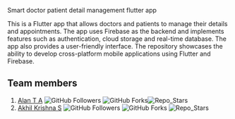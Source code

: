 

Smart doctor patient detail management flutter app

This is a Flutter app that allows doctors and patients to manage their details and appointments. The app uses Firebase as the backend and implements features such as authentication, cloud storage and real-time database. The app also provides a user-friendly interface. The repository showcases the ability to develop cross-platform mobile applications using Flutter and Firebase.

## Team members

1. [Alan T A](https://github.com/alanta335) ![GitHub Followers](https://img.shields.io/github/followers/alanta335?style=social) ![GitHub Forks](https://img.shields.io/github/forks/alanta335/qr_code-_scanner_for_covid_list?style=social)![Repo_Stars](https://img.shields.io/github/stars/alanta335/qr_code-_scanner_for_covid_list?style=social)
2. [Akhil Krishna S](https://github.com/ilmentore72) ![GitHub Followers](https://img.shields.io/github/followers/ilmentore72?style=social) ![GitHub Forks](https://img.shields.io/github/forks/ilmentore72/qr_code-_scanner_for_covid_list?style=social) ![Repo_Stars](https://img.shields.io/github/stars/ilmentore72/qr_code-_scanner_for_covid_list?style=social)


